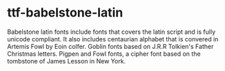 # ttf-babelstone-latin

Babelstone latin fonts include  fonts that covers the latin
script and is fully unicode compliant. It also includes centaurian
alphabet that is convered in Artemis Fowl by Eoin colfer. Goblin
fonts based on J.R.R Tolkien's Father Christmas letters.
Pigpen and Fowl fonts, a cipher font based on the tombstone of
James Lesson in New York.
